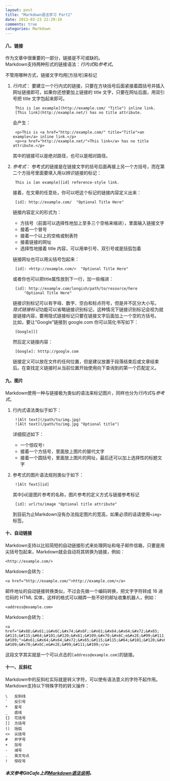 ```yaml
---
layout: post
title: "Markdown语法学习 Part2"
date: 2013-03-23 22:29:19
comments: true
categories: Markdown
---
```


#### 八、链接

作为文章中很重要的一部分，链接是不可或缺的。	
Markdown支持两种形式的链接语法：*行内式*和*参考式*。	

不管用哪种方式，链接文字均用\[方括号\]来标记

1. *行内式*：
	要建立一个行内式的链接，只要在方块括号后面紧接着圆括号并插入网址链接即可，如果你还想要加上链接的 title 文字，只要在网址后面，用双引号把 title 文字包起来即可。	

		This is [an example](http://example.com/ "Title") inline link.	
		[This link](http://example.net/) has no title attribute.

	会产生：

		<p>This is <a href="http://example.com/" title="Title">an example</a> inline link.</p>
		<p><a href="http://example.net/">This link</a> has no title attribute.</p>

	其中的链接可以是绝对路径，也可以是相对路径。

2. *参考式*：
	参考式的链接是在链接文字的括号后面再接上另一个方括号，而在第二个方括号里面要填入用以辨识链接的标记：

		This is [an example][id] reference-style link.

	接着，在文章的任意处，你可以吧这个标记的链接内容定义出来：

		[id]: http://example.com/  "Optional Title Here"

	链接内容定义的形式为：
	* 方括号（前面可以选择性地加上至多三个空格来缩进），里面输入链接文字
	* 接着一个冒号
	* 接着一个以上的空格或制表符
	* 接着链接的网址
	* 选择性地接着 title 内容，可以用单引号、双引号或是括弧包着

	链接网址也可以用尖括号包起来：

		[id]: <http://example.com/>  "Optional Title Here"

	或者你也可以把title属性放到下一行，加一些缩进：

		[id]: http://example.com/longish/path/to/resource/here
			"Optional Title Here"

	链接识别标记可以有字母、数字、空白和标点符号，但是并不区分大小写。	
	*隐式链接标记*功能可以省略链接识别标记，这种情况下链接识别标记会视为就是链接内容，要用隐式链接标记只要在链接文字后面加上一个空的方括号。	
	比如，要让“Google”链接到 google.com 你可以简化书写如下：

		[Google][]

	然后定义链接内容：

		[Google]: htttp://google.com

	链接定义可以放在文件的任何位置，但是建议放置于段落结束后或文章结束后。在查找定义链接时从当前位置开始使用向下查询到的第一个匹配定义。

#### 九、图片

Markdown使用一种与链接极为类似的语法来标记图片，同样也分为*行内式*与*参考式*。

1. 行内式语法类似于如下：

		![Alt text](/path/to/img.jpg)
		![Alt text](/path/to/img.jpg "Optional title")

	详细叙述如下：

	* 一个惊叹号`!`
	* 接着一个方括号，里面放上图片的替代文字
	* 接着一个圆括号，里面放上图片的网址，最后还可以加上选择性的标题文字

2. 参考式的图片语法规则类似于如下：

		![Alt Text][id]

	其中\[id\]是图片参考的名称，图片参考的定义方式与链接参考标记

		[id]: url/to/image "Optional title attribute"

	到目前为止Markdown没有办法指定图片的宽高，如果必须的话请使用`<img>`标签。

#### 十、自动链接

Markdown支持以比较简短的自动链接形式来处理网址和电子邮件信箱，只要是用尖括号包起来，Markdown就会自动将其转换为链接，例如：

	<http://example.com/>

Markdown会转为：

	<a href="http://example.com/">http://example.com/</a>

邮件地址的自动链接转换类似，不过会先做一个编码转换，把文字字符转成 16 进位码的 HTML 实体，这样的格式可以糊弄一些不好的邮址收集机器人，例如：

	<address@example.com>

Markdown会转为：

	<a href="&#x6D;&#x61;i&#x6C;&#x74;&#x6F;:&#x61;&#x64;&#x64;&#x72;&#x65;
	&#115;&#115;&#64;&#101;&#120;&#x61;&#109;&#x70;&#x6C;e&#x2E;&#99;&#111;
	&#109;">&#x61;&#x64;&#x64;&#x72;&#x65;&#115;&#115;&#64;&#101;&#120;&#x61;
	&#109;&#x70;&#x6C;e&#x2E;&#99;&#111;&#109;</a>

这段文字其实就是一个可以点击的`[address@example.com]`的链接。

#### 十一、反斜杠

Markdown中的反斜杠实际就是转义字符，可以使有语法意义的字符不起作用。	
Markdown支持以下特殊字符的转义操作：

	\   反斜线
	`   反引号
	*   星号
	_   底线
	{}  花括号
	[]  方括号
	()  括弧
	<>	尖括号
	#   井字号
	+   加号
	-   减号
	.   英文句点
	!   惊叹号



##### 本文参考GitCafe上的[Markdown语法说明][1]。

[1]: https://gitcafe.com/riku/Markdown-Syntax-CN/ "Markdown语法说明"